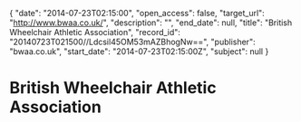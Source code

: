 {
  "date": "2014-07-23T02:15:00", 
  "open_access": false, 
  "target_url": "http://www.bwaa.co.uk/", 
  "description": "", 
  "end_date": null, 
  "title": "British Wheelchair Athletic Association", 
  "record_id": "20140723T021500//Ldcsil45OM53mAZBhogNw==", 
  "publisher": "bwaa.co.uk", 
  "start_date": "2014-07-23T02:15:00Z", 
  "subject": null
}

# British Wheelchair Athletic Association

